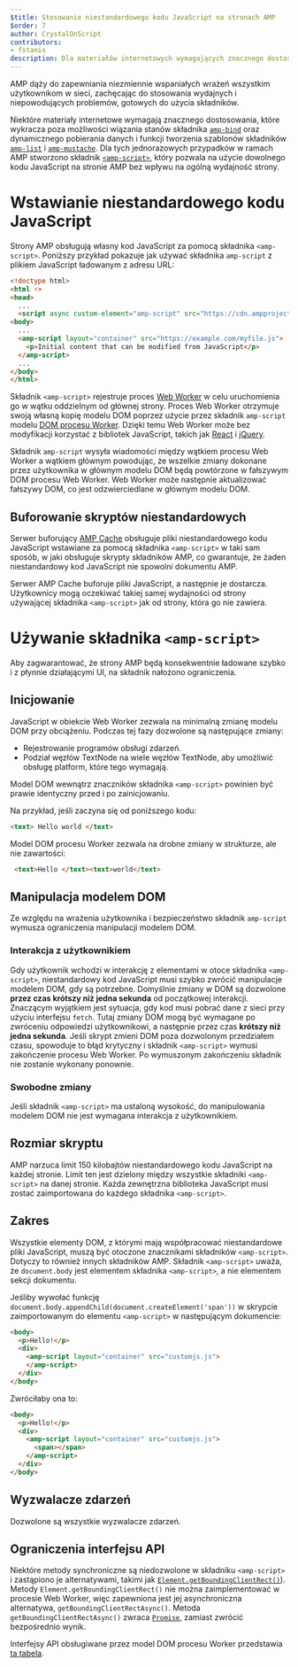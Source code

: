 ```yaml
---
$title: Stosowanie niestandardowego kodu JavaScript na stronach AMP
$order: 7
author: CrystalOnScript
contributors:
- fstanis
description: Dla materiałów internetowych wymagających znacznego dostosowania w AMP stworzono składnik amp-script, pozwalający na użycie dowolnego kodu JavaScript na stronie AMP bez wpływu na jej ogólną wydajność.
---
```


AMP dąży do zapewniania niezmiennie wspaniałych wrażeń wszystkim użytkownikom w sieci, zachęcając do stosowania wydajnych i niepowodujących problemów, gotowych do użycia składników.

Niektóre materiały internetowe wymagają znacznego dostosowania, które wykracza poza możliwości wiązania stanów składnika [`amp-bind`](../../../documentation/components/reference/amp-bind.md?format=websites) oraz dynamicznego pobierania danych i funkcji tworzenia szablonów składników [`amp-list`](../../../documentation/components/reference/amp-list.md?format=websites) i [`amp-mustache`](../../../documentation/components/reference/amp-mustache.md?format=websites). Dla tych jednorazowych przypadków w ramach AMP stworzono składnik [`<amp-script>`](../../../documentation/components/reference/amp-script.md?format=websites), który pozwala na użycie dowolnego kodu JavaScript na stronie AMP bez wpływu na ogólną wydajność strony.

# Wstawianie niestandardowego kodu JavaScript

Strony AMP obsługują własny kod JavaScript za pomocą składnika `<amp-script>`. Poniższy przykład pokazuje jak używać składnika `amp-script` z plikiem JavaScript ładowanym z adresu URL:

```html
<!doctype html>
<html ⚡>
<head>
  ...
  <script async custom-element="amp-script" src="https://cdn.ampproject.org/v0/amp-script-0.1.js"></script>
<body>
  ...
  <amp-script layout="container" src="https://example.com/myfile.js">
    <p>Initial content that can be modified from JavaScript</p>
  </amp-script>
  ...
</body>
</html>
```

Składnik `<amp-script>` rejestruje proces [Web Worker](https://developer.mozilla.org/en-US/docs/Web/API/Web_Workers_API) w celu uruchomienia go w wątku oddzielnym od głównej strony. Proces Web Worker otrzymuje swoją własną kopię modelu DOM poprzez użycie przez składnik `amp-script` modelu [DOM procesu Worker](https://github.com/ampproject/worker-dom). Dzięki temu Web Worker może bez modyfikacji korzystać z bibliotek JavaScript, takich jak [React](https://reactjs.org/) i [jQuery](https://jquery.com/).

Składnik `amp-script` wysyła wiadomości między wątkiem procesu Web Worker a wątkiem głównym powodując, że wszelkie zmiany dokonane przez użytkownika w głównym modelu DOM będą powtórzone w fałszywym DOM procesu Web Worker. Web Worker może następnie aktualizować fałszywy DOM, co jest odzwierciedlane w głównym modelu DOM.

## Buforowanie skryptów niestandardowych

Serwer buforujący [AMP Cache](../../../documentation/guides-and-tutorials/learn/amp-caches-and-cors/how_amp_pages_are_cached.md) obsługuje pliki niestandardowego kodu JavaScript wstawiane za pomocą składnika `<amp-script>` w taki sam sposób, w jaki obsługuje skrypty składników AMP, co gwarantuje, że żaden niestandardowy kod JavaScript nie spowolni dokumentu AMP.

Serwer AMP Cache buforuje pliki JavaScript, a następnie je dostarcza. Użytkownicy mogą oczekiwać takiej samej wydajności od strony używającej składnika `<amp-script>` jak od strony, która go nie zawiera.

# Używanie składnika `<amp-script>`

Aby zagwarantować, że strony AMP będą konsekwentnie ładowane szybko i z płynnie działającymi UI, na składnik <kod><amp-script> nałożono ograniczenia.</kod>

## Inicjowanie

JavaScript w obiekcie Web Worker zezwala na minimalną zmianę modelu DOM przy obciążeniu. Podczas tej fazy dozwolone są następujące zmiany:

- Rejestrowanie programów obsługi zdarzeń.
- Podział węzłów TextNode na wiele węzłów TextNode, aby umożliwić obsługę platform, które tego wymagają.

Model DOM wewnątrz znaczników składnika `<amp-script>` powinien być prawie identyczny przed i po zainicjowaniu.

Na przykład, jeśli zaczyna się od poniższego kodu:

```html
<text> Hello world </text>
```

Model DOM procesu Worker zezwala na drobne zmiany w strukturze, ale nie zawartości:

```html
 <text>Hello </text><text>world</text>
```

## Manipulacja modelem DOM

Ze względu na wrażenia użytkownika i bezpieczeństwo składnik `amp-script` wymusza ograniczenia manipulacji modelem DOM.

### Interakcja z użytkownikiem

Gdy użytkownik wchodzi w interakcję z elementami w otoce składnika `<amp-script>`, niestandardowy kod JavaScript musi szybko zwrócić manipulacje modelem DOM, gdy są potrzebne. Domyślnie zmiany w DOM są dozwolone <strong>przez czas krótszy niż jedna sekunda</strong> od początkowej interakcji. Znaczącym wyjątkiem jest sytuacja, gdy kod musi pobrać dane z sieci przy użyciu interfejsu <code>fetch</code>. Tutaj zmiany DOM mogą być wymagane po zwróceniu odpowiedzi użytkownikowi, a następnie przez czas <strong>krótszy niż jedna sekunda</strong>. Jeśli skrypt zmieni DOM poza dozwolonym przedziałem czasu, spowoduje to błąd krytyczny i składnik `<amp-script>` wymusi zakończenie procesu Web Worker. Po wymuszonym zakończeniu składnik <code><amp-script></code> nie zostanie wykonany ponownie.

### Swobodne zmiany

Jeśli składnik `<amp-script>` ma ustaloną wysokość, do manipulowania modelem DOM nie jest wymagana interakcja z użytkownikiem.

## Rozmiar skryptu

AMP narzuca limit 150 kilobajtów niestandardowego kodu JavaScript na każdej stronie. Limit ten jest dzielony między wszystkie składniki `<amp-script>` na danej stronie. Każda zewnętrzna biblioteka JavaScript musi zostać zaimportowana do każdego składnika `<amp-script>`.

## Zakres

Wszystkie elementy DOM, z którymi mają współpracować niestandardowe pliki JavaScript, muszą być otoczone znacznikami składników `<amp-script>`. Dotyczy to również innych składników AMP. Składnik `<amp-script>` uważa, że `document.body` jest elementem składnika `<amp-script>`, a nie elementem sekcji <cod><body> dokumentu.</cod>

Jeśliby wywołać funkcję `document.body.appendChild(document.createElement('span'))` w skrypcie zaimportowanym do elementu `<amp-script>` w następującym dokumencie:

```html
<body>
  <p>Hello!</p>
  <div>
    <amp-script layout="container" src="customjs.js">
    </amp-script>
  </div>
</body>
```

Zwróciłaby ona to:

```html
<body>
  <p>Hello!</p>
  <div>
    <amp-script layout="container" src="customjs.js">
      <span></span>
    </amp-script>
  </div>
</body>
```

## Wyzwalacze zdarzeń

Dozwolone są wszystkie wyzwalacze zdarzeń.

## Ograniczenia interfejsu API <a name="api-restrictions"></a>

Niektóre metody synchroniczne są niedozwolone w składniku `<amp-script>` i zastąpiono je alternatywami, takimi jak [`Element.getBoundingClientRect()`](https://developer.mozilla.org/en-US/docs/Web/API/Element/getBoundingClientRect)). Metody `Element.getBoundingClientRect()` nie można zaimplementować w procesie Web Worker, więc zapewniona jest jej asynchroniczna alternatywa, `getBoundingClientRectAsync()`. Metoda `getBoundingClientRectAsync()` zwraca [`Promise`](https://developer.mozilla.org/en-US/docs/Web/JavaScript/Reference/Global_Objects/Promise), zamiast zwrócić bezpośrednio wynik.

Interfejsy API obsługiwane przez model DOM procesu Worker przedstawia [ta tabela](https://github.com/ampproject/worker-dom/blob/main/web_compat_table.md).
